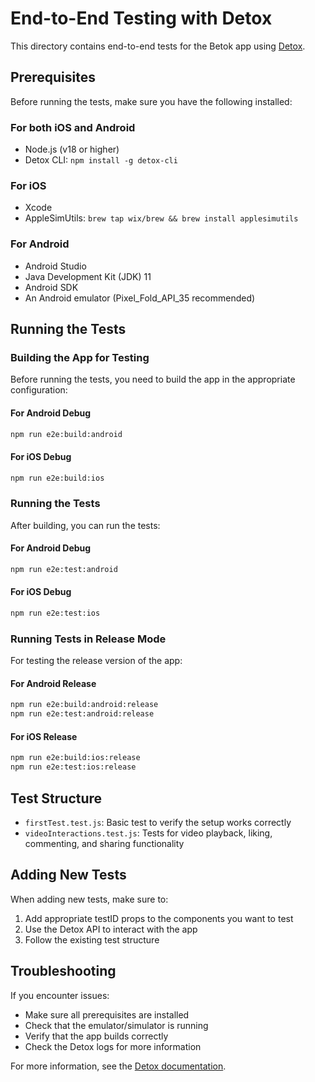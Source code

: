# End-to-End Testing with Detox

This directory contains end-to-end tests for the Betok app using [Detox](https://github.com/wix/Detox).

## Prerequisites

Before running the tests, make sure you have the following installed:

### For both iOS and Android
- Node.js (v18 or higher)
- Detox CLI: `npm install -g detox-cli`

### For iOS
- Xcode
- AppleSimUtils: `brew tap wix/brew && brew install applesimutils`

### For Android
- Android Studio
- Java Development Kit (JDK) 11
- Android SDK
- An Android emulator (Pixel_Fold_API_35 recommended)

## Running the Tests

### Building the App for Testing

Before running the tests, you need to build the app in the appropriate configuration:

#### For Android Debug
```bash
npm run e2e:build:android
```

#### For iOS Debug
```bash
npm run e2e:build:ios
```

### Running the Tests

After building, you can run the tests:

#### For Android Debug
```bash
npm run e2e:test:android
```

#### For iOS Debug
```bash
npm run e2e:test:ios
```

### Running Tests in Release Mode

For testing the release version of the app:

#### For Android Release
```bash
npm run e2e:build:android:release
npm run e2e:test:android:release
```

#### For iOS Release
```bash
npm run e2e:build:ios:release
npm run e2e:test:ios:release
```

## Test Structure

- `firstTest.test.js`: Basic test to verify the setup works correctly
- `videoInteractions.test.js`: Tests for video playback, liking, commenting, and sharing functionality

## Adding New Tests

When adding new tests, make sure to:

1. Add appropriate testID props to the components you want to test
2. Use the Detox API to interact with the app
3. Follow the existing test structure

## Troubleshooting

If you encounter issues:

- Make sure all prerequisites are installed
- Check that the emulator/simulator is running
- Verify that the app builds correctly
- Check the Detox logs for more information

For more information, see the [Detox documentation](https://github.com/wix/Detox/blob/master/docs/README.md).

